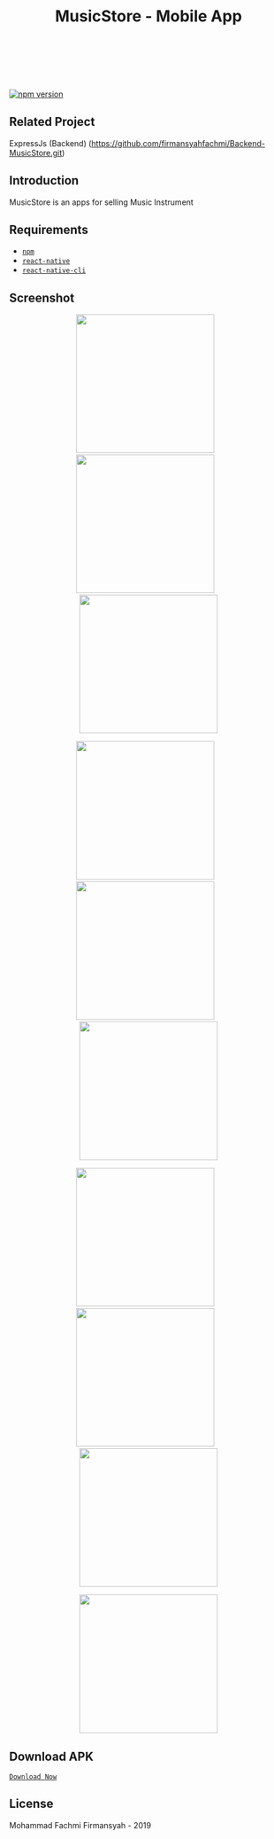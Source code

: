 <h1 align="center">MusicStore - Mobile App</h1><br/><br/>


<br/><br/>

<a href="#">
  <img src="https://img.shields.io/badge/React%20Native-0.60-blue.svg?style=flat-square" alt="npm version">
</a>


## Related Project
ExpressJs (Backend) (https://github.com/firmansyahfachmi/Backend-MusicStore.git)

## Introduction

MusicStore is an apps for selling Music Instrument 


## Requirements
* [`npm`](https://www.npmjs.com/get-npm)
* [`react-native`](https://facebook.github.io/react-native/docs/getting-started)
* [`react-native-cli`](https://facebook.github.io/react-native/docs/getting-started)

 
## Screenshot
 <p align="center">
    <span>
      <img src="https://user-images.githubusercontent.com/52324743/67632190-078d4f00-f8d3-11e9-8f2c-6f11de0eafcd.png" width="250px" />
      &nbsp;&nbsp;
      <img src="https://user-images.githubusercontent.com/52324743/67632194-183dc500-f8d3-11e9-9608-ced82ef480d4.png" width="250px" />
      &nbsp;&nbsp;
      <img src="https://user-images.githubusercontent.com/52324743/67632200-2e4b8580-f8d3-11e9-9913-a7e96eea5390.png" width="250px" />
    </span>
  </p>
   <p align="center">
    <span>
      <img src="https://user-images.githubusercontent.com/52324743/67632216-605ce780-f8d3-11e9-8cfe-bde6464910d0.png" width="250px" />
      &nbsp;&nbsp;
      <img src="https://user-images.githubusercontent.com/52324743/67632222-75d21180-f8d3-11e9-9f29-217405705fef.png" width="250px" />
      &nbsp;&nbsp;
      <img src="https://user-images.githubusercontent.com/52324743/67632224-7f5b7980-f8d3-11e9-9fa0-bad1f8805314.png" width="250px" />
    </span>
  </p>
  <p align="center">
    <span>
      <img src="https://user-images.githubusercontent.com/52324743/67632234-ac0f9100-f8d3-11e9-8173-2717ba10b126.png" width="250px" />
      &nbsp;&nbsp;
      <img src="https://user-images.githubusercontent.com/52324743/67632249-be89ca80-f8d3-11e9-9efa-b39279c873e7.png" width="250px" />
      &nbsp;&nbsp;
      <img src="https://user-images.githubusercontent.com/52324743/67632255-cc3f5000-f8d3-11e9-9f20-4d98807c2370.png" width="250px" />
    </span>
  </p>
  <p align="center">
    <span>
      <img src="https://user-images.githubusercontent.com/52324743/67632273-04df2980-f8d4-11e9-9e7b-0e62544646a3.png" width="250px" />
    </span>
  </p>
  
## Download APK
[`Download Now`](shorturl.at/ntABL)
  
   
## License
Mohammad Fachmi Firmansyah - 2019

